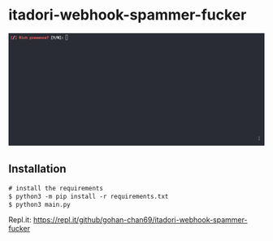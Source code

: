 # itadori-webhook-spammer-fucker
<p align="center">
<a href="https://asciinema.org/a/223115">
<img src="./prewiew.gif">
</a>
</p>

## Installation

```console
# install the requirements
$ python3 -m pip install -r requirements.txt
$ python3 main.py
```
Repl.it: https://repl.it/github/gohan-chan69/itadori-webhook-spammer-fucker

